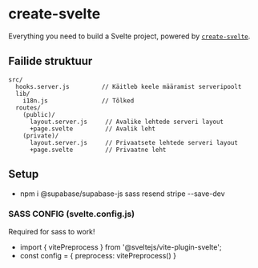 # create-svelte

Everything you need to build a Svelte project, powered by [`create-svelte`](https://github.com/sveltejs/kit/tree/main/packages/create-svelte).

## Failide struktuur
```
src/
  hooks.server.js         // Käitleb keele määramist serveripoolt
  lib/
    i18n.js               // Tõlked
  routes/
    (public)/
      layout.server.js     // Avalike lehtede serveri layout
      +page.svelte         // Avalik leht
    (private)/
      layout.server.js     // Privaatsete lehtede serveri layout
      +page.svelte         // Privaatne leht

```


## Setup
- npm i @supabase/supabase-js sass resend stripe --save-dev

### SASS CONFIG (svelte.config.js)
Required for sass to work!
- import { vitePreprocess } from '@sveltejs/vite-plugin-svelte';
- const config = { preprocess: vitePreprocess() }